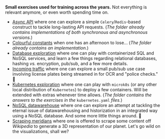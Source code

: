 **Small exercises used for training across the years.** Not everything is relevant
anymore, or even worth spending time on.

* [Async API](async-api) where one can explore a simple `Celery`/`Redis`-based
  construct to tackle long-lasting API requests. (_The folder already contains
  implementations of both synchronous and asynchronous versions._)
* [Colourful constants](colourful-constants) when one has an afternoon to lose...
  (_The folder already contains an implementation._)
* [Database exploration](database-exploration) where one can play with containerized
  SQL and NoSQL services, and learn a few things regarding relational databases,
  hashing _vs._ encryption, pub/sub, and a few more details.
* [Incoming traffic](incoming-traffic) where one can explore a small pub/sub use case
  involving license plates being streamed in for OCR and "police checks." :construction:
* [Kubernetes exploration](kubernetes-exploration) where one can play with `microk8s`
  (or any other local distribution of `Kubernetes`) to deploy a few containers. Will be
  extended with extras whenever time allows. (_The folder contains the answers to the
  exercises in the_ `kubernetes.yaml` _files._)
* [NoSQL datawarehouse](nosql-datawarehouse) where one can explore an attempt at
  tackling the eternal issue of datawarehousing and historization in an integrated way
  using a NoSQL database. And some more little things around. :construction:
* [Scraping meridians](scraping-meridians) where one is offered to scrape some content
  off _Wikipedia_ to generate a 3D representation of our planet. Let's go wild on the
  visualizations, shall we?
